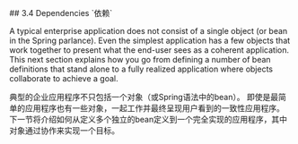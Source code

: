 \#\# 3.4 Dependencies \`依赖\`



A typical enterprise application does not consist of a single object \(or bean in the Spring parlance\). Even the simplest application has a few objects that work together to present what the end-user sees as a coherent application. This next section explains how you go from defining a number of bean definitions that stand alone to a fully realized application where objects collaborate to achieve a goal.

典型的企业应用程序不只包括一个对象（或Spring语法中的bean）。 即使是最简单的应用程序也有一些对象，一起工作并最终呈现用户看到的一致性应用程序。 下一节将介绍如何从定义多个独立的bean定义到一个完全实现的应用程序，其中对象通过协作来实现一个目标。

